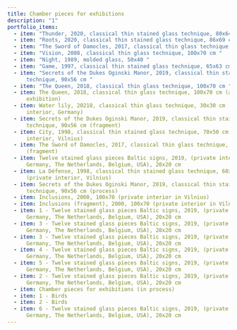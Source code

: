 ```yaml
---
title: Chamber pieces for exhibitions
description: "1"
portfolio_items:
  - item: "Thunder, 2020, classical thin stained glass technique, 80x64 cm "
  - item: "Roots, 2020, classical thin stained glass technique, 86x69 cm "
  - item: "The Sword of Damocles, 2017, classical thin glass technique, 100x70 cm "
  - item: "Vision, 2008, classical thin glass technique, 100x70 cm "
  - item: "Night, 1989, molded glass, 50x40 "
  - item: "Game, 1997, classical thin stained glass technique, 65x63 cm "
  - item: "Secrets of the Dukes Oginski Manor, 2019, classical thin stained glass
      technique, 90x56 cm "
  - item: "The Queen, 2018, classical thin glass technique, 100x70 cm "
  - item: The Queen, 2018, classical thin glass technique, 100x70 cm (at the
      exhibition)
  - item: Water lily, 20218, classical thin glass technique, 30x30 cm (private
      interior, Germany)
  - item: Secrets of the Dukes Oginski Manor, 2019, classical thin stained glass
      technique, 90x56 cm (fragment)
  - item: City, 1998, classical thin stained glass technique, 70x50 cm (private
      interior, Vilnius)
  - item: The Sword of Damocles, 2017, classical thin glass technique, 100x70 cm
      (fragment)
  - item: Twelve stained glass pieces Baltic signs, 2019, (private interiors,
      Germany, The Netherlands, Belgium, USA), 20x20 cm
  - item: La Défense, 1998, classical thin stained glass technique, 68x50 cm
      (private interior, Vilnius)
  - item: Secrets of the Dukes Oginski Manor, 2019, classical thin stained glass
      technique, 90x56 cm (process)
  - item: Inclusions, 2000, 100x70 (private interior in Vilnius)
  - item: Inclusions (fragment), 2000, 100x70 (private interior in Vilnius)
  - item: 1 - Twelve stained glass pieces Baltic signs, 2019, (private interiors,
      Germany, The Netherlands, Belgium, USA), 20x20 cm
  - item: 3 - Twelve stained glass pieces Baltic signs, 2019, (private interiors,
      Germany, The Netherlands, Belgium, USA), 20x20 cm
  - item: 3 - Twelve stained glass pieces Baltic signs, 2019, (private interiors,
      Germany, The Netherlands, Belgium, USA), 20x20 cm
  - item: 4 - Twelve stained glass pieces Baltic signs, 2019, (private interiors,
      Germany, The Netherlands, Belgium, USA), 20x20 cm
  - item: 5 - Twelve stained glass pieces Baltic signs, 2019, (private interiors,
      Germany, The Netherlands, Belgium, USA), 20x20 cm
  - item: 2 - Twelve stained glass pieces Baltic signs, 2019, (private interiors,
      Germany, The Netherlands, Belgium, USA), 20x20 cm
  - item: Chamber pieces for exhibitions (in process)
  - item: 1 - Birds
  - item: 2 - Birds
  - item: 6 - Twelve stained glass pieces Baltic signs, 2019, (private interiors,
      Germany, The Netherlands, Belgium, USA), 20x20 cm
---
```

